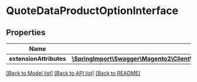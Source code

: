 # QuoteDataProductOptionInterface

## Properties
Name | Type | Description | Notes
------------ | ------------- | ------------- | -------------
**extensionAttributes** | [**\SpringImport\Swagger\Magento2\Client\Model\QuoteDataProductOptionExtensionInterface**](QuoteDataProductOptionExtensionInterface.md) |  | [optional] 

[[Back to Model list]](../README.md#documentation-for-models) [[Back to API list]](../README.md#documentation-for-api-endpoints) [[Back to README]](../README.md)


